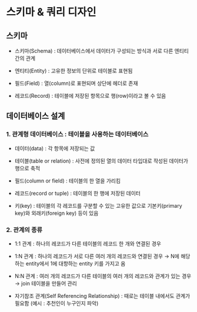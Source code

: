# 스키마 & 쿼리 디자인

## 스키마
- 스키마(Schema) : 데이터베이스에서 데이터가 구성되는 방식과 서로 다른 엔티티 간의 관계

- 엔티티(Entity) : 고유한 정보의 단위로 테이블로 표현됨

- 필드(Field) : 열(column)로 표현되며 상단에 헤더로 존재

- 레코드(Record) : 테이블에 저장된 항목으로 행(row)이라고 볼 수 있음

## 데이터베이스 설계

### 1. 관계형 데이터베이스 : 테이블을 사용하는 데이터베이스
- 데이터(data) : 각 항목에 저장되는 값

- 테이블(table or relation) : 사전에 정의된 열의 데이터 타입대로 작성된 데이터가 행으로 축적

- 필드(column or field) : 테이블의 한 열을 가리킴

- 레코드(record or tuple) : 테이블의 한 행에 저장된 데이터

- 키(key) : 테이블의 각 레코드를 구분할 수 있는 고유한 값으로 기본키(primary key)와 외래키(foreign key) 등이 있음

### 2. 관계의 종류

- 1:1 관계 : 하나의 레코드가 다른 테이블의 레코드 한 개와 연결된 경우

- 1:N 관계 : 하나의 레코드가 서로 다른 여러 개의 레코드와 연결된 경우 → N에 해당하는 entity에서 1에 대항하는 entity 키를 가지고 옴

- N:N 관계 : 여러 개의 레코드가 다른 테이블의 여러 개의 레코드와 관계가 있는 경우 → join 테이블을 만들어 관리

- 자기참조 관계(Self Referencing Relationship) : 때로는 테이블 내에서도 관계가 필요함 (예시 : 추천인이 누구인지 파악)
